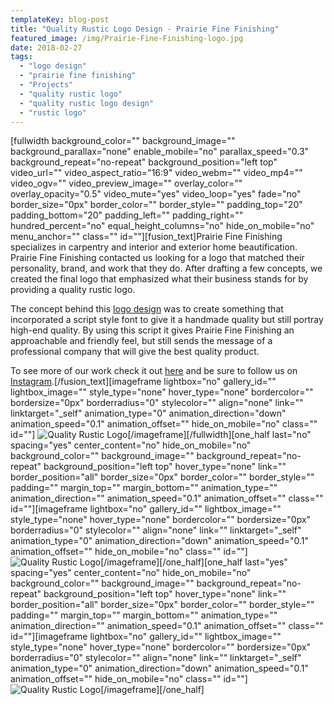 ```yaml
---
templateKey: blog-post
title: "Quality Rustic Logo Design - Prairie Fine Finishing"
featured_image: /img/Prairie-Fine-Finishing-logo.jpg
date: 2018-02-27
tags:
  - "logo design"
  - "prairie fine finishing"
  - "Projects"
  - "quality rustic logo"
  - "quality rustic logo design"
  - "rustic logo"
---
```


[fullwidth background_color="" background_image="" background_parallax="none" enable_mobile="no" parallax_speed="0.3" background_repeat="no-repeat" background_position="left top" video_url="" video_aspect_ratio="16:9" video_webm="" video_mp4="" video_ogv="" video_preview_image="" overlay_color="" overlay_opacity="0.5" video_mute="yes" video_loop="yes" fade="no" border_size="0px" border_color="" border_style="" padding_top="20" padding_bottom="20" padding_left="" padding_right="" hundred_percent="no" equal_height_columns="no" hide_on_mobile="no" menu_anchor="" class="" id=""][fusion_text]Prairie Fine Finishing specializes in carpentry and interior and exterior home beautification. Prairie Fine Finishing contacted us looking for a logo that matched their personality, brand, and work that they do. After drafting a few concepts, we created the final logo that emphasized what their business stands for by providing a quality rustic logo.

<span data-sheets-value="{" data-sheets-userformat="{">The concept behind this [logo design](https://graphicintuitions.com/services/graphic-design/) was to create something that incorporated a script style font to give it a handmade quality but still portray high-end quality. By using this script it gives Prairie Fine Finishing an approachable and friendly feel, but still sends the message of a professional company that will give the best quality product.</span>

To see more of our work check it out [here](https://graphicintuitions.com/our-work/) and be sure to follow us on [Instagram](https://www.instagram.com/graphicintuitions/).[/fusion_text][imageframe lightbox="no" gallery_id="" lightbox_image="" style_type="none" hover_type="none" bordercolor="" bordersize="0px" borderradius="0" stylecolor="" align="none" link="" linktarget="_self" animation_type="0" animation_direction="down" animation_speed="0.1" animation_offset="" hide_on_mobile="no" class="" id=""] ![Quality Rustic Logo](/img/Prairie-Fine-Finishing-logo.jpg)[/imageframe][/fullwidth][one_half last="no" spacing="yes" center_content="no" hide_on_mobile="no" background_color="" background_image="" background_repeat="no-repeat" background_position="left top" hover_type="none" link="" border_position="all" border_size="0px" border_color="" border_style="" padding="" margin_top="" margin_bottom="" animation_type="" animation_direction="" animation_speed="0.1" animation_offset="" class="" id=""][imageframe lightbox="no" gallery_id="" lightbox_image="" style_type="none" hover_type="none" bordercolor="" bordersize="0px" borderradius="0" stylecolor="" align="none" link="" linktarget="_self" animation_type="0" animation_direction="down" animation_speed="0.1" animation_offset="" hide_on_mobile="no" class="" id=""] ![Quality Rustic Logo](/img/Prairie-Fine-Finishing-logo2.jpg)[/imageframe][/one_half][one_half last="yes" spacing="yes" center_content="no" hide_on_mobile="no" background_color="" background_image="" background_repeat="no-repeat" background_position="left top" hover_type="none" link="" border_position="all" border_size="0px" border_color="" border_style="" padding="" margin_top="" margin_bottom="" animation_type="" animation_direction="" animation_speed="0.1" animation_offset="" class="" id=""][imageframe lightbox="no" gallery_id="" lightbox_image="" style_type="none" hover_type="none" bordercolor="" bordersize="0px" borderradius="0" stylecolor="" align="none" link="" linktarget="_self" animation_type="0" animation_direction="down" animation_speed="0.1" animation_offset="" hide_on_mobile="no" class="" id=""] ![Quality Rustic Logo](/img/Prairie-Fine-Finishing-logo3.jpg)[/imageframe][/one_half]